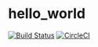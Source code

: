 # hello_world
[![Build Status](https://travis-ci.org/gregorym1/hello_world.svg?branch=master)](https://travis-ci.org/gregorym1/hello_world)
[![CircleCI](https://circleci.com/gh/gregorym1/hello_world.svg?style=svg)](https://circleci.com/gh/gregorym1/hello_world)

